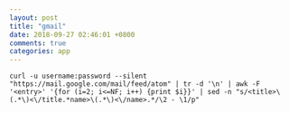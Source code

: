 ```yaml
---
layout: post
title: "gmail"
date: 2018-09-27 02:46:01 +0800
comments: true
categories: app
---
```


`curl -u username:password --silent "https://mail.google.com/mail/feed/atom" | tr -d '\n' | awk -F '<entry>' '{for (i=2; i<=NF; i++) {print $i}}' | sed -n "s/<title>\(.*\)<\/title.*name>\(.*\)<\/name>.*/\2 - \1/p"`